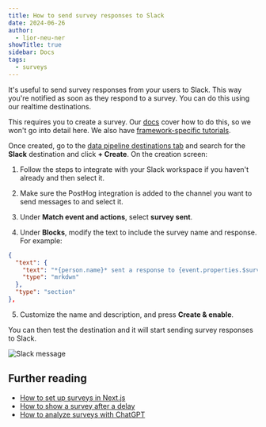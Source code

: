 ```yaml
---
title: How to send survey responses to Slack
date: 2024-06-26
author:
  - lior-neu-ner
showTitle: true
sidebar: Docs
tags:
  - surveys
---
```


It's useful to send survey responses from your users to Slack. This way you're notified as soon as they respond to a survey. You can do this using our realtime destinations.

This requires you to create a survey. Our [docs](/docs/surveys/creating-surveys) cover how to do this, so we won't go into detail here. We also have [framework-specific tutorials](/docs/surveys/tutorials#framework-guides).

Once created, go to the [data pipeline destinations tab](https://us.posthog.com/pipeline/destinations) and search for the **Slack** destination and click **+ Create**. On the creation screen:

1. Follow the steps to integrate with your Slack workspace if you haven't already and then select it.

2. Make sure the PostHog integration is added to the channel you want to send messages to and select it.

3. Under **Match event and actions**, select **survey sent**.

4. Under **Blocks**, modify the text to include the survey name and response. For example:

```json
{
  "text": {
    "text": "*{person.name}* sent a response to {event.properties.$survey_name}: {event.properties['$survey_response_a3071551-d599-4eeb-9ffe-69e93dc647b6']}",
    "type": "mrkdwn"
  },
  "type": "section"
},
```

5. Customize the name and description, and press **Create & enable**.

<ProductScreenshot
    imageLight="https://res.cloudinary.com/dmukukwp6/image/upload/Clean_Shot_2024_09_27_at_11_13_44_2x_c72ef7d42e.png"
    imageDark="https://res.cloudinary.com/dmukukwp6/image/upload/Clean_Shot_2024_09_27_at_11_14_01_2x_abcf087a94.png"
    alt="Create Slack destination"
    classes="rounded"
/>

You can then test the destination and it will start sending survey responses to Slack.

![Slack message](https://res.cloudinary.com/dmukukwp6/image/upload/Clean_Shot_2024_09_27_at_11_21_34_2x_d12f7509fb.png)

## Further reading

- [How to set up surveys in Next.js](/tutorials/nextjs-surveys)
- [How to show a survey after a delay](/tutorials/delayed-survey)
- [How to analyze surveys with ChatGPT](/tutorials/analyze-surveys-with-chatgpt)

<NewsletterForm />
